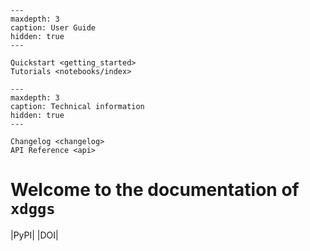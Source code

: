 ```{toctree}
---
maxdepth: 3
caption: User Guide
hidden: true
---

Quickstart <getting_started>
Tutorials <notebooks/index>
```

```{toctree}
---
maxdepth: 3
caption: Technical information
hidden: true
---

Changelog <changelog>
API Reference <api>
```

# Welcome to the documentation of `xdggs`

|PyPI| |DOI|

<!-- .. |PyPI| image:: https://img.shields.io/pypi/v/xdggs.svg?style=flat -->
<!--    :target: https://pypi.python.org/pypi/xdggs/ -->

<!-- .. |DOI| image:: https://zenodo.org/badge/DOI/10.5281/zenodo.13934967.svg -->
<!--    :target: https://doi.org/10.5281/zenodo.13934967 -->
